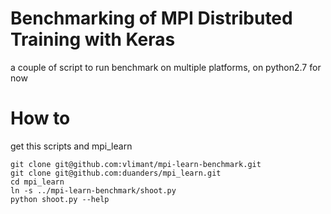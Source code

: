 # Benchmarking of MPI Distributed Training with Keras

a couple of script to run benchmark on multiple platforms, on python2.7 for now

# How to

get this scripts and mpi_learn
```
git clone git@github.com:vlimant/mpi-learn-benchmark.git
git clone git@github.com:duanders/mpi_learn.git
cd mpi_learn
ln -s ../mpi-learn-benchmark/shoot.py
python shoot.py --help
```
